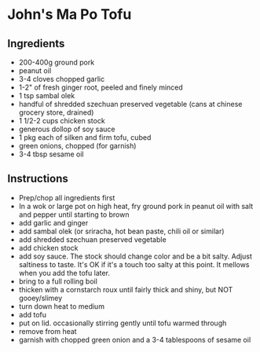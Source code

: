 # John's Ma Po Tofu

## Ingredients

* 200-400g ground pork
* peanut oil
* 3-4 cloves chopped garlic
* 1-2" of fresh ginger root, peeled and finely minced
* 1 tsp sambal olek
* handful of shredded szechuan preserved vegetable (cans at chinese grocery store, drained)
* 1 1/2-2 cups chicken stock
* generous dollop of soy sauce
* 1 pkg each of silken and firm tofu, cubed
* green onions, chopped (for garnish)
* 3-4 tbsp sesame oil

## Instructions

* Prep/chop all ingredients first
* In a wok or large pot on high heat, fry ground pork in peanut oil with salt and pepper until starting to brown
* add garlic and ginger
* add sambal olek (or sriracha, hot bean paste, chili oil or similar)
* add shredded szechuan preserved vegetable
* add chicken stock
* add soy sauce. The stock should change color and be a bit salty. Adjust saltiness to taste. It's OK if it's a touch too salty at this point. It mellows when you add the tofu later.
* bring to a full rolling boil
* thicken with a cornstarch roux until fairly thick and shiny, but NOT gooey/slimey
* turn down heat to medium
* add tofu
* put on lid. occasionally stirring gently until tofu warmed through
* remove from heat
* garnish with chopped green onion and a 3-4 tablespoons of sesame oil
